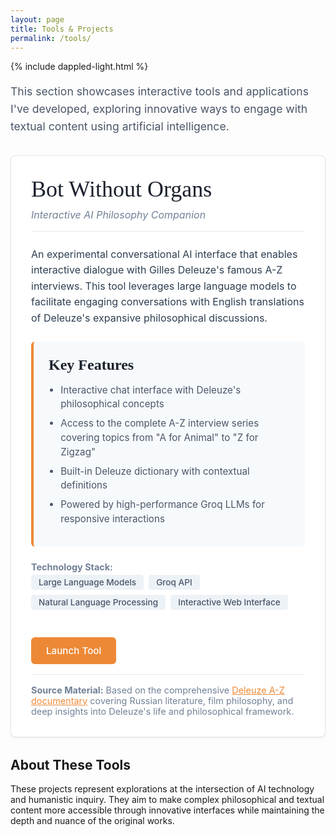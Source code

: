 ```yaml
---
layout: page
title: Tools & Projects
permalink: /tools/
---
```

{% include dappled-light.html %}

<style>
.tools-container {
    max-width: 800px;
    margin: 0 auto;
}

.tool-card {
    border: 1px solid #e2e8f0;
    border-radius: 8px;
    padding: 2rem;
    margin: 2rem 0;
    background: #fff;
    box-shadow: 0 1px 3px rgba(0, 0, 0, 0.1);
    transition: box-shadow 0.3s ease;
}

.tool-card:hover {
    box-shadow: 0 4px 12px rgba(0, 0, 0, 0.15);
}

.tool-header {
    margin-bottom: 1.5rem;
    border-bottom: 1px solid #e2e8f0;
    padding-bottom: 1rem;
}

.tool-title {
    font-family: 'Caveat', cursive;
    font-size: 2.25rem;
    font-weight: 500;
    color: #1a202c;
    margin: 0 0 0.5rem 0;
    line-height: 1.2;
}

.tool-subtitle {
    font-family: 'Inter', sans-serif;
    font-size: 1rem;
    color: #718096;
    margin: 0;
    font-style: italic;
}

.tool-description {
    font-family: 'Inter', sans-serif;
    font-size: 1rem;
    line-height: 1.6;
    color: #2c3e50;
    margin-bottom: 1.5rem;
}

.feature-list {
    margin: 1.5rem 0;
    background: #f7fafc;
    padding: 1.5rem;
    border-radius: 6px;
    border-left: 4px solid #ed8936;
}

.feature-list h4 {
    font-family: 'Caveat', cursive;
    font-size: 1.5rem;
    color: #1a202c;
    margin: 0 0 1rem 0;
}

.feature-list ul {
    margin: 0;
    padding-left: 1.2rem;
    list-style-type: disc;
}

.feature-list li {
    font-family: 'Inter', sans-serif;
    font-size: 0.95rem;
    color: #4a5568;
    margin-bottom: 0.5rem;
    line-height: 1.5;
}

.tech-stack {
    margin: 1.5rem 0;
    font-family: 'Inter', sans-serif;
    font-size: 0.9rem;
    color: #718096;
}

.tech-tag {
    display: inline-block;
    background: #edf2f7;
    color: #4a5568;
    padding: 0.25rem 0.75rem;
    border-radius: 4px;
    margin: 0.25rem 0.25rem 0.25rem 0;
    font-size: 0.85rem;
    font-weight: 500;
}

.cta-button {
    display: inline-block;
    padding: 0.75rem 1.5rem;
    background: #ed8936;
    color: white;
    text-decoration: none;
    border-radius: 6px;
    font-family: 'Inter', sans-serif;
    font-weight: 500;
    font-size: 0.95rem;
    transition: all 0.2s ease;
    margin-top: 1rem;
}

.cta-button:hover {
    background: #dd6b20;
    color: white;
    text-decoration: none;
    transform: translateY(-1px);
    box-shadow: 0 4px 8px rgba(237, 137, 54, 0.3);
}

.source-attribution {
    margin-top: 1rem;
    padding-top: 1rem;
    border-top: 1px solid #e2e8f0;
    font-family: 'Inter', sans-serif;
    font-size: 0.9rem;
    color: #718096;
}

.source-attribution a {
    color: #ed8936;
}

.coming-soon {
    text-align: center;
    padding: 3rem 2rem;
    background: #f7fafc;
    border-radius: 8px;
    margin: 3rem 0;
    border: 1px solid #e2e8f0;
}

.coming-soon h3 {
    font-family: 'Caveat', cursive;
    font-size: 2rem;
    color: #1a202c;
    margin-bottom: 0.5rem;
}

.coming-soon p {
    font-family: 'Inter', sans-serif;
    color: #718096;
    margin: 0;
    font-size: 1rem;
}

.section-intro {
    font-family: 'Inter', sans-serif;
    font-size: 1.1rem;
    color: #4a5568;
    margin-bottom: 2rem;
    line-height: 1.6;
}
</style>

<div class="tools-container">

<p class="section-intro">This section showcases interactive tools and applications I've developed, exploring innovative ways to engage with textual content using artificial intelligence.</p>

<div class="tool-card">
  <div class="tool-header">
    <h3 class="tool-title">Bot Without Organs</h3>
    <p class="tool-subtitle">Interactive AI Philosophy Companion</p>
  </div>
  
  <div class="tool-description">
    An experimental conversational AI interface that enables interactive dialogue with Gilles Deleuze's famous A-Z interviews. This tool leverages large language models to facilitate engaging conversations with English translations of Deleuze's expansive philosophical discussions.
  </div>

  <div class="feature-list">
    <h4>Key Features</h4>
    <ul>
      <li>Interactive chat interface with Deleuze's philosophical concepts</li>
      <li>Access to the complete A-Z interview series covering topics from "A for Animal" to "Z for Zigzag"</li>
      <li>Built-in Deleuze dictionary with contextual definitions</li>
      <li>Powered by high-performance Groq LLMs for responsive interactions</li>
    </ul>
  </div>

  <div class="tech-stack">
    <strong>Technology Stack:</strong><br>
    <span class="tech-tag">Large Language Models</span>
    <span class="tech-tag">Groq API</span>
    <span class="tech-tag">Natural Language Processing</span>
    <span class="tech-tag">Interactive Web Interface</span>
  </div>

  <a href="https://botwithoutorgans.github.io/" class="cta-button" target="_blank">
    Launch Tool
  </a>
  
  <div class="source-attribution">
    <strong>Source Material:</strong> Based on the comprehensive <a href="https://archive.org/details/2nz_20200124" target="_blank">Deleuze A-Z documentary</a> covering Russian literature, film philosophy, and deep insights into Deleuze's life and philosophical framework.
  </div>
</div>


## About These Tools

These projects represent explorations at the intersection of AI technology and humanistic inquiry. They aim to make complex philosophical and textual content more accessible through innovative interfaces while maintaining the depth and nuance of the original works.

</div> 